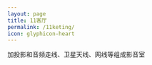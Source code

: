 ```yaml
---
layout: page
title: 11客厅
permalink: /11keting/
icon: glyphicon-heart
---
```


加投影和音频走线、卫星天线、网线等组成影音室
